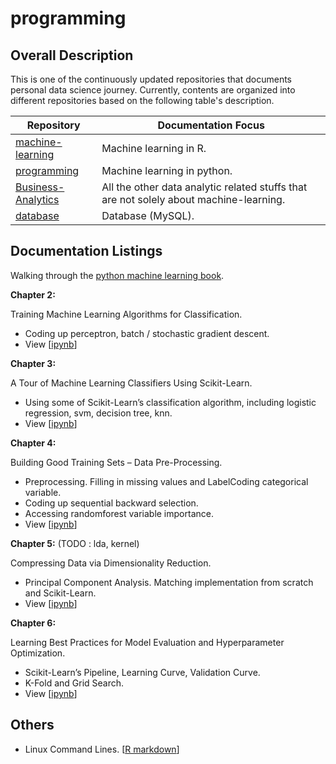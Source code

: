 # programming

## Overall Description

This is one of the continuously updated repositories that documents personal data science journey. Currently, contents are organized into different repositories based on the following table's description.

| Repository | Documentation Focus |
| ---------- | ----------- |
| [machine-learning](https://github.com/ethen8181/machine-learning) | Machine learning in R. |
| [programming](https://github.com/ethen8181/programming) | Machine learning in python. |
| [Business-Analytics](https://github.com/ethen8181/Business-Analytics) | All the other data analytic related stuffs that are not solely about machine-learning. |
| [database](https://github.com/ethen8181/database) | Database (MySQL). | 

## Documentation Listings

Walking through the [python machine learning book](https://github.com/rasbt/python-machine-learning-book).

**Chapter 2:** 

Training Machine Learning Algorithms for Classification.

- Coding up perceptron, batch / stochastic gradient descent.
- View [[ipynb](https://github.com/ethen8181/programming/blob/master/python_machine_learning/chapter2/chapter2.ipynb)]

**Chapter 3:** 

A Tour of Machine Learning Classifiers Using Scikit-Learn.

- Using some of Scikit-Learn’s classification algorithm, including logistic regression, svm, decision tree, knn.
- View [[ipynb](https://github.com/ethen8181/programming/blob/master/python_machine_learning/chapter3/chapter3.ipynb)]

**Chapter 4:** 

Building Good Training Sets – Data Pre-Processing.

- Preprocessing. Filling in missing values and LabelCoding categorical variable.
- Coding up sequential backward selection.
- Accessing randomforest variable importance.
- View [[ipynb](https://github.com/ethen8181/programming/blob/master/python_machine_learning/chapter4/chapter4.ipynb)]

**Chapter 5:** (TODO : lda, kernel)

Compressing Data via Dimensionality Reduction.

- Principal Component Analysis. Matching implementation from scratch and Scikit-Learn.
- View [[ipynb](https://github.com/ethen8181/programming/blob/master/python_machine_learning/chapter5/chapter5.ipynb)]

**Chapter 6:** 

Learning Best Practices for Model Evaluation and Hyperparameter Optimization.

- Scikit-Learn’s Pipeline, Learning Curve, Validation Curve.
- K-Fold and Grid Search.
- View [[ipynb](https://github.com/ethen8181/programming/blob/master/python_machine_learning/chapter6/chapter6.ipynb)]


## Others 

- Linux Command Lines. [[R markdown](http://ethen8181.github.io/programming/linux_commands/linux_commands.html)]